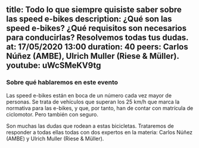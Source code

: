title: Todo lo que siempre quisiste saber sobre las speed e-bikes
description: ¿Qué son las speed e-bikes? ¿Qué requisitos son necesarios para conducirlas? Resolvemos todas tus dudas.
at: 17/05/2020 13:00
duration: 40
peers: Carlos Núñez (AMBE), Ulrich Muller (Riese & Müller).
youtube: uWcSMeKV9tg
----
### Sobre qué hablaremos en este evento

Las speed e-bikes están en boca de un número cada vez mayor de personas. Se trata de vehículos que superan los 25 km/h que marca la normativa para las e-bikes, y que, por tanto, han de contar con matrícula de ciclomotor. Pero también con seguro. 
 
Son muchas las dudas que rodean a estas bicicletas. Trataremos de responder a todas ellas todas con dos expertos en la materia: Carlos Núñez (AMBE) y Ulrich Muller (Riese & Müller).

